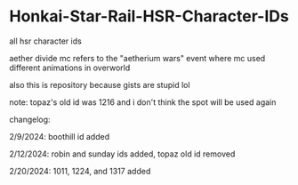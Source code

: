 # Honkai-Star-Rail-HSR-Character-IDs
all hsr character ids

aether divide mc refers to the "aetherium wars" event where mc used different animations in overworld

also this is repository because gists are stupid lol

note: topaz's old id was 1216 and i don't think the spot will be used again

changelog:

2/9/2024: boothill id added

2/12/2024: robin and sunday ids added, topaz old id removed

2/20/2024: 1011, 1224, and 1317 added
